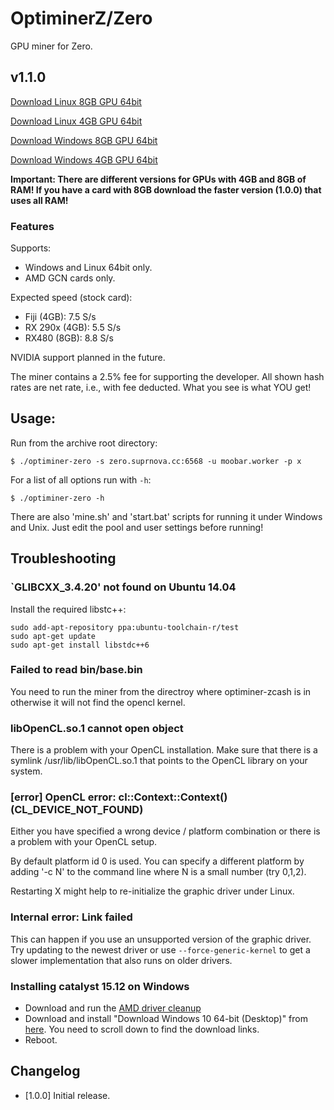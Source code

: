 # OptiminerZ/Zero

GPU miner for Zero.

## v1.1.0
[Download Linux 8GB GPU
64bit](https://github.com/Optiminer/OptiminerZero/raw/master/optiminer-zero-1.0.0.tar.gz)

[Download Linux 4GB GPU
64bit](https://github.com/Optiminer/OptiminerZero/raw/master/optiminer-zero-1.1.0.tar.gz)

[Download Windows 8GB GPU
64bit](https://github.com/Optiminer/OptiminerZero/raw/master/optiminer-zero-1.0.0.zip)

[Download Windows 4GB GPU
64bit](https://github.com/Optiminer/OptiminerZero/raw/master/optiminer-zero-1.1.0.zip)

**Important: There are different versions for GPUs with 4GB and 8GB of RAM! If you have a card with 8GB
download the faster version (1.0.0) that uses all RAM!**

<!--
### Recommended Drivers

#### Linux
- fgrlx 15.30.3 for all GCN 1st-3rd gen cards
- amdgpu-pro 16.40.5 for GCN 4th gen cards (RX4\*0)

#### Windows
- Full speed can only be achieved under Catalyst 15.12 drivers! See
  [below](#installing-catalyst-1512-on-windows) for how to install the older
  driver version.
- RX4\*0 cards are not supported by Catalyst 15.12, **I strongly recommend
  to use linux for mining on them!**
-->

### Features

Supports:
- Windows and Linux 64bit only.
- AMD GCN cards only.

Expected speed (stock card):
- Fiji (4GB):  7.5 S/s
- RX 290x (4GB): 5.5 S/s
- RX480 (8GB): 8.8 S/s

NVIDIA support planned in the future.

The miner contains a 2.5% fee for supporting the developer. All shown hash rates 
are net rate, i.e., with fee deducted. What you see is what YOU get!

## Usage:
Run from the archive root directory:
```
$ ./optiminer-zero -s zero.suprnova.cc:6568 -u moobar.worker -p x
```

For a list of all options run with `-h`:
```
$ ./optiminer-zero -h
```

There are also 'mine.sh' and 'start.bat' scripts for running it under
Windows and Unix. Just edit the pool and user settings before running!

<!--
### Secure connection
Since version 1.0.0, the miner supports ZStratum protocol over TLS to
encrypt the connection to the mining pool. Currently, this is only supported
with some pools, e.g., flypool and supernova.

Use `zstratum+tls://` as prefix to the pool address, e.g.,
```
$ ./optiminer-zcash -s zstratum+tls://eu1-zcash.flypool.org:3443 -u t1Yszagk1jBjdyPfs2GxXx1GWcfn6fdTuFJ.example -p password
```
-->

## Troubleshooting

### `GLIBCXX_3.4.20' not found on Ubuntu 14.04
Install the required libstc++:
```shell
sudo add-apt-repository ppa:ubuntu-toolchain-r/test 
sudo apt-get update
sudo apt-get install libstdc++6
```

### Failed to read bin/base.bin
You need to run the miner from the directroy where optiminer-zcash is in
otherwise it will not find the opencl kernel.

### libOpenCL.so.1 cannot open object
There is a problem with your OpenCL installation. Make sure that there is a
symlink /usr/lib/libOpenCL.so.1 that points to the OpenCL library on your
system.

### [error] OpenCL error: cl::Context::Context() (CL_DEVICE_NOT_FOUND)
Either you have specified a wrong device / platform combination or there is
a problem with your OpenCL setup.

By default platform id 0 is used. You can specify a different platform by
adding '-c N' to the command line where N is a small number (try 0,1,2).

Restarting X might help to re-initialize the graphic driver under Linux.

### Internal error: Link failed
This can happen if you use an unsupported version of the graphic driver.
Try updating to the newest driver or use `--force-generic-kernel` to get a
slower implementation that also runs on older drivers.

### Installing catalyst 15.12 on Windows
- Download and run the [AMD driver
  cleanup](http://support.amd.com/en-us/kb-articles/Pages/AMD-Clean-Uninstall-Utility.aspx)
- Download and install "Download Windows 10 64-bit (Desktop)" from
  [here](http://www.guru3d.com/files-details/amd-radeon-software-crimson-15-12-driver-download.html).
  You need to scroll down to find the download links.
- Reboot. 

## Changelog
- [1.0.0] Initial release.
